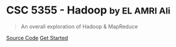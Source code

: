 # CSC 5355 - Hadoop <small>by EL AMRI Ali</small>

> An overall exploration of Hadoop & MapReduce

[Source Code](https://shoodey.github.io/Hadoop)
[Get Started](#hadoop-amp-mapreduce)